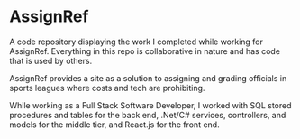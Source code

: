 # AssignRef
A code repository displaying the work I completed while working for AssignRef. Everything in this repo is collaborative in nature and has code
that is used by others.

AssignRef provides a site as a solution to assigning and grading officials in sports leagues where costs and tech are prohibiting.

While working as a Full Stack Software Developer, I worked with SQL stored procedures and tables for the back end, .Net/C# services, controllers, and models for the middle tier, and React.js for the front end.

